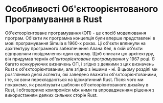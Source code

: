 # Особливості Об'єктоорієнтованого Програмування в Rust

Об'єктоорієнтоване програмування (ОП) - це спосіб моделювання програм. Об'єкти як програмна концепція були вперше представлені в мові програмування Simula в 1960-х роках. Ці об'єкти вплинули на архітектуру програмного забезпечення Алана Кея, в якій об'єкти відправляли повідомлення один одному. Щоб описати цю архітектуру, він придумав термін *об'єктоорієнтоване програмування* у 1967 році. Є багато конкуруючих визначень ОП, і згідно з деякими з цих визначень Rust є об'єктоорієнтованим, але згідно з іншими - ні. В цьому розділі ми розглянемо деякі аспекти, які заведено вважати об'єктоорієнтованими, і те, як вони перекладаються на ідіоматичний Rust. Після чого ми покажемо, як реалізувати шаблони об'єктоорієнтованого дизайну в Rust, і обговоримо компроміси між ними та впровадженням рішення з використанням деяких сильних сторін Rust.
